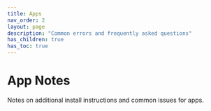 ```yaml
---
title: Apps
nav_order: 2
layout: page
description: "Common errors and frequently asked questions"
has_children: true
has_toc: true
---
```


# App Notes

Notes on additional install instructions and common issues for apps.